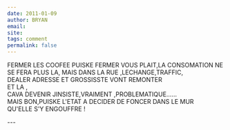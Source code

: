 ```yaml
---
date: 2011-01-09
author: BRYAN
email: 
site: 
tags: comment
permalink: false
---
```


<p>FERMER LES COOFEE PUISKE FERMER VOUS PLAIT,LA CONSOMATION NE SE FERA PLUS LA, MAIS DANS LA RUE ,LECHANGE,TRAFFIC,<br />
DEALER ADRESSE ET GROSSISSTE VONT REMONTER<br />
ET LA ,<br />
CAVA DEVENIR  JINSISTE,VRAIMENT ,PROBLEMATIQUE......<br />
MAIS BON,PUISKE L'ETAT A DECIDER DE FONCER DANS LE MUR<br />
QU'ELLE S'Y ENGOUFFRE !</p>
---